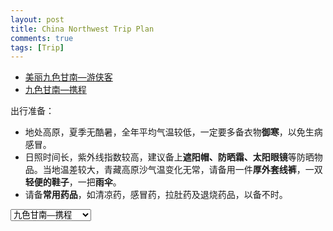 ```yaml
---
layout: post
title: China Northwest Trip Plan
comments: true
tags: [Trip]
---
```


* [美丽九色甘南—游侠客](https://bbs.youxiake.com/y/1065030.html)
* [九色甘南—携程](https://vacations.ctrip.com/travel/detail/p35987667/?city=100&rv=1)

出行准备：
* 地处高原，夏季无酷暑，全年平均气温较低，一定要多备衣物**御寒**，以免生病感冒。
* 日照时间长，紫外线指数较高，建议备上**遮阳帽、防晒霜、太阳眼镜**等防晒物品。当地温差较大，青藏高原沙气温变化无常，请备用一件**厚外套线裤**，一双**轻便的鞋子**，一把**雨伞**。
* 请备**常用药品**，如清凉药，感冒药，拉肚药及退烧药品，以备不时。

<select id="trip-selector">
  <option value="trip_gannan_xc.json">九色甘南—携程</option>
  <option value="trip_gannan.json">九色甘南—游侠客</option>
  <option value="trip_qinggan.json">甘青大环线</option>
</select>

<div id="trip-descriptions" class="trip-list"></div>


<div id="map" style="width: 100%; height: 600px; margin-top: 1em;"></div>

<link rel="stylesheet" href="{{ '/assets/css/trip-map.css' | relative_url }}">
<link rel="stylesheet" href="https://unpkg.com/leaflet/dist/leaflet.css" />
<script src="https://unpkg.com/leaflet/dist/leaflet.js"></script>
<script src="https://unpkg.com/papaparse@5.4.1/papaparse.min.js"></script>

<script src="{{ '/assets/trip/map.js' | relative_url }}"></script>
